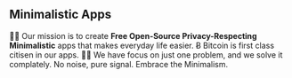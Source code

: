 ## Minimalistic Apps

🙋‍♀️ Our mission is to create **Free Open-Source Privacy-Respecting Minimalistic** apps that makes everyday life easier.
Ƀ Bitcoin is first class citisen in our apps.
👩‍💻 We have focus on just one problem, and we solve it complately. No noise, pure signal. Embrace the Minimalism.
